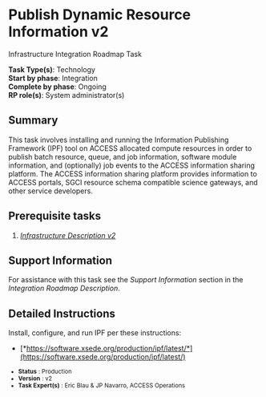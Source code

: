 # Publish Dynamic Resource Information v2

Infrastructure Integration Roadmap Task

**Task Type(s)**: Technology  
**Start by phase**: Integration  
**Complete by phase**: Ongoing  
**RP role(s)**: System administrator(s)

## Summary

This task involves installing and running the Information Publishing Framework (IPF) tool on ACCESS allocated compute resources in order to publish batch resource, queue, and job information, software module information, and (optionally) job events to the ACCESS information sharing platform. The ACCESS information sharing platform provides information to ACCESS portals, SGCI resource schema compatible science gateways, and other service developers.

## Prerequisite tasks

1.  [*Infrastructure Description v2*](Infrastructure_Description_v2.md)

## Support Information

For assistance with this task see the *Support Information* section in the *Integration Roadmap Description*.

## Detailed Instructions

Install, configure, and run IPF per these instructions:

- [*https://software.xsede.org/production/ipf/latest/*](https://software.xsede.org/production/ipf/latest/)

<sub>
<ul class="document-meta-data">
    <li><strong>Status</strong> : Production</li>
    <li><strong>Version</strong> : v2</li>
    <li><strong>Task Expert(s)</strong> : Eric Blau & JP Navarro, ACCESS Operations</li>
</ul>
</sub>
<br/>
<br/>
